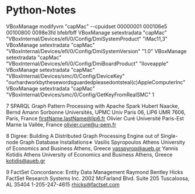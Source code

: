# Python-Notes

VBoxManage modifyvm "capMac" --cpuidset 00000001 000106e5 00100800 0098e3fd bfebfbff
VBoxManage setextradata "capMac" "VBoxInternal/Devices/efi/0/Config/DmiSystemProduct" "iMac11,3"
VBoxManage setextradata "capMac" "VBoxInternal/Devices/efi/0/Config/DmiSystemVersion" "1.0"
VBoxManage setextradata "capMac" "VBoxInternal/Devices/efi/0/Config/DmiBoardProduct" "Iloveapple"
VBoxManage setextradata "capMac" "VBoxInternal/Devices/smc/0/Config/DeviceKey" "ourhardworkbythesewordsguardedpleasedontsteal(c)AppleComputerInc"
VBoxManage setextradata "capMac" "VBoxInternal/Devices/smc/0/Config/GetKeyFromRealSMC" 1






7	SPARQL Graph Pattern Processing with Apache Spark
Hubert Naacke, Bernd Amann
Sorbonne Universités, UPMC Univ Paris 06, LIP6 UMR
7606, Paris, France
firstName.lastName@lip6.fr
Olivier Curé
Université Paris-Est Marne la Vallée, France
olivier.cure@u-pem.fr

8	Digree: Building A Distributed Graph Processing
Engine out of Single-node Graph Database
Installations∗
Vasilis Spyropoulos
Athens University of Economics and Business
Athens, Greece
vasspyrop@aueb.gr
Yannis Kotidis
Athens University of Economics and Business
Athens, Greece
kotidis@aueb.gr

9	FactSet Concordance: Entity Data Management
Raymond Bentley Hicks
FactSet Research Systems Inc.
2002 McFarland Blvd. Suite 205
Tuscaloosa, AL 35404
1-205-247-4615
rhicks@factset.com







